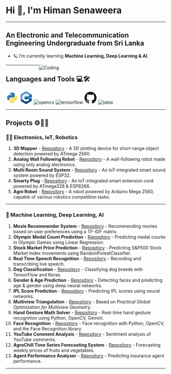 # Hi 👋, I'm Himan Senaweera



---

## An Electronic and Telecommunication Engineering Undergraduate from Sri Lanka

- 🪐 I’m currently learning **Machine Learning, Deep Learning & AI**.  
 

<img align="right" alt="Coding" width="400" src="https://cdn.dribbble.com/users/1162077/screenshots/3848914/programmer.gif" />

---

## Languages and Tools 💻🛠️

<p align="left"> 
  <img src="https://raw.githubusercontent.com/devicons/devicon/master/icons/python/python-original.svg" alt="python" width="40" height="40"/>
  <img src="https://raw.githubusercontent.com/devicons/devicon/master/icons/cplusplus/cplusplus-original.svg" alt="c++" width="40" height="40"/>
  <img src="https://raw.githubusercontent.com/opencv/opencv/master/doc/opencv-logo.png" alt="opencv" width="40" height="40"/>
  <img src="https://upload.wikimedia.org/wikipedia/commons/2/2d/Tensorflow_logo.svg" alt="tensorflow" width="40" height="40"/>
  <img src="https://raw.githubusercontent.com/devicons/devicon/master/icons/github/github-original.svg" alt="github" width="40" height="40"/>
  <img src="https://upload.wikimedia.org/wikipedia/commons/d/d5/LaTeX_logo.svg" alt="latex" width="40" height="40"/>
</p>

---

## Projects ⚙️👨‍💻

### 📱🤖 Electronics, IoT, Robotics
1. **3D Mapper** - [Repository](#) - A 3D plotting device for short-range object detection powered by ATmega 2560.  
2. **Analog Wall Following Robot** - [Repository](#) - A wall-following robot made using only analog electronics.  
3. **Multi Room Sound System** - [Repository](#) - An IoT-integrated smart sound system powered by ESP32.  
4. **Smarty Plug** - [Repository](#) - An IoT-integrated smart extension cord powered by ATmega328 & ESP8266.  
5. **Agni Robot** - [Repository](#) - A robot powered by Arduino Mega 2560, capable of various robotics competition tasks.  

---

### 🧠 Machine Learning, Deep Learning, AI
1. **Movie Recommender System** - [Repository](#) - Recommending movies based on user preferences using a TF-IDF matrix.  
2. **Olympic Medal Count Prediction** - [Repository](#) - Predicting medal counts in Olympic Games using Linear Regression.  
3. **Stock Market Price Prediction** - [Repository](#) - Predicting S&P500 Stock Market Index movements using RandomForestClassifier.  
4. **Real Time Speech Recognition** - [Repository](#) - Recording and transcribing live speech.  
5. **Dog Classification** - [Repository](#) - Classifying dog breeds with TensorFlow and Keras.  
6. **Gender & Age Prediction** - [Repository](#) - Detecting faces and predicting age & gender using deep neural networks.  
7. **IPL Score Prediction** - [Repository](#) - Predicting IPL scores using neural networks.  
8. **Multiview Triangulation** - [Repository](#) - Based on *Practical Global Optimization for Multiview Geometry*.  
9. **Hand Gesture Math Solver** - [Repository](#) - Real-time hand gesture recognition using Python, OpenCV, Gemini.  
10. **Face Recognition** - [Repository](#) - Face recognition with Python, OpenCV, and the Face Recognition library.  
11. **YouTube Comment Analysis** - [Repository](#) - Sentiment analysis of YouTube comments.  
12. **AgroChill Time Series Forecasting System** - [Repository](#) - Forecasting weekly prices of fruits and vegetables.  
13. **Agent Performance Analyser** - [Repository](#) - Predicting insurance agent performance.  

---
